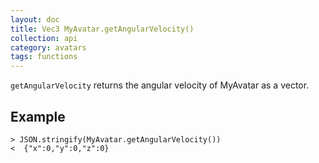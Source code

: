 ```yaml
---
layout: doc
title: Vec3 MyAvatar.getAngularVelocity()
collection: api
category: avatars
tags: functions
---
```


`getAngularVelocity` returns the angular velocity of MyAvatar as a vector.

## Example

```
> JSON.stringify(MyAvatar.getAngularVelocity())
<  {"x":0,"y":0,"z":0}
```
